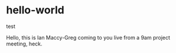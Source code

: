 # hello-world
test

Hello, this is Ian Maccy-Greg coming to you live from a 9am project meeting, heck.

